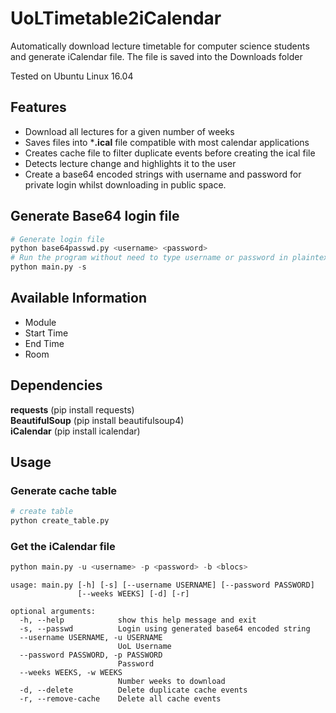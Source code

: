 # UoLTimetable2iCalendar
Automatically download lecture timetable for computer science students and generate iCalendar file.
The file is saved into the Downloads folder
<p>Tested on Ubuntu Linux 16.04</p>

## Features
* Download all lectures for a given number of weeks
* Saves files into ***.ical** file compatible with most calendar applications
* Creates cache file to filter duplicate events before creating the ical file
* Detects lecture change and highlights it to the user
* Create a base64 encoded strings with username and password for private login whilst downloading in public space.

## Generate Base64 login file
```Python
# Generate login file
python base64passwd.py <username> <password>
# Run the program without need to type username or password in plaintext
python main.py -s
```

## Available Information
* Module
* Start Time
* End Time
* Room

## Dependencies
**requests** (pip install requests)<br>
**BeautifulSoup** (pip install beautifulsoup4)<br>
**iCalendar** (pip install icalendar)

## Usage

### Generate cache table

```Python
# create table
python create_table.py
```
### Get the iCalendar file

```Python
python main.py -u <username> -p <password> -b <blocs>
```

```
usage: main.py [-h] [-s] [--username USERNAME] [--password PASSWORD]
               [--weeks WEEKS] [-d] [-r]

optional arguments:
  -h, --help            show this help message and exit
  -s, --passwd          Login using generated base64 encoded string
  --username USERNAME, -u USERNAME
                        UoL Username
  --password PASSWORD, -p PASSWORD
                        Password
  --weeks WEEKS, -w WEEKS
                        Number weeks to download
  -d, --delete          Delete duplicate cache events
  -r, --remove-cache    Delete all cache events
```
